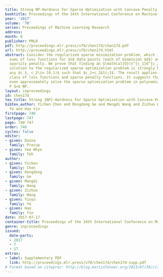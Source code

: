 ```yaml
---
title: Strong NP-Hardness for Sparse Optimization with Concave Penalty Functions
booktitle: Proceedings of the 34th International Conference on Machine Learning
year: '2017'
volume: '70'
series: Proceedings of Machine Learning Research
address: 
month: 0
publisher: PMLR
pdf: http://proceedings.mlr.press/v70/chen17d/chen17d.pdf
url: http://proceedings.mlr.press/v70/chen17d.html
abstract: Consider the regularized sparse minimization problem, which involves empirical
  sums of loss functions for $n$ data points (each of dimension $d$) and a nonconvex
  sparsity penalty. We prove that finding an $\mathcal{O}(n^{c_1}d^{c_2})$-optimal
  solution to the regularized sparse optimization problem is strongly NP-hard for
  any $c_1, c_2\in [0,1)$ such that $c_1+c_2&lt;1$. The result applies to a broad
  class of loss functions and sparse penalty functions. It suggests that one cannot
  even approximately solve the sparse optimization problem in polynomial time, unless
  P $=$ NP.
layout: inproceedings
id: chen17d
tex_title: Strong {NP}-Hardness for Sparse Optimization with Concave Penalty Functions
bibtex_author: Yichen Chen and Dongdong Ge and Mengdi Wang and Zizhuo Wang and Yinyu
  Ye and Hao Yin
firstpage: 740
lastpage: 747
page: 740-747
order: 740
cycles: false
editor:
- given: Doina
  family: Precup
- given: Yee Whye
  family: Teh
author:
- given: Yichen
  family: Chen
- given: Dongdong
  family: Ge
- given: Mengdi
  family: Wang
- given: Zizhuo
  family: Wang
- given: Yinyu
  family: Ye
- given: Hao
  family: Yin
date: 2017-07-17
container-title: Proceedings of the 34th International Conference on Machine Learning
genre: inproceedings
issued:
  date-parts:
  - 2017
  - 7
  - 17
extras:
- label: Supplementary PDF
  link: http://proceedings.mlr.press/v70/chen17d/chen17d-supp.pdf
# Format based on citeproc: http://blog.martinfenner.org/2013/07/30/citeproc-yaml-for-bibliographies/
---
```


